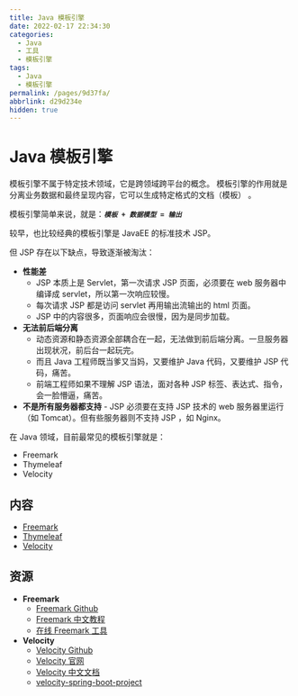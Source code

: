 ```yaml
---
title: Java 模板引擎
date: 2022-02-17 22:34:30
categories: 
  - Java
  - 工具
  - 模板引擎
tags: 
  - Java
  - 模板引擎
permalink: /pages/9d37fa/
abbrlink: d29d234e
hidden: true
---
```


# Java 模板引擎

模板引擎不属于特定技术领域，它是跨领域跨平台的概念。 模板引擎的作用就是分离业务数据和最终呈现内容，它可以生成特定格式的文档（模板） 。

模板引擎简单来说，就是：**_`模板 + 数据模型 = 输出`_**

较早，也比较经典的模板引擎是 JavaEE 的标准技术 JSP。

但 JSP 存在以下缺点，导致逐渐被淘汰：

- **性能差**
  - JSP 本质上是 Servlet，第一次请求 JSP 页面，必须要在 web 服务器中编译成 servlet，所以第一次响应较慢。
  - 每次请求 JSP 都是访问 servlet 再用输出流输出的 html 页面。
  - JSP 中的内容很多，页面响应会很慢，因为是同步加载。
- **无法前后端分离**
  - 动态资源和静态资源全部耦合在一起，无法做到前后端分离。一旦服务器出现状况，前后台一起玩完。
  - 而且 Java 工程师既当爹又当妈，又要维护 Java 代码，又要维护 JSP 代码，痛苦。
  - 前端工程师如果不理解 JSP 语法，面对各种 JSP 标签、表达式、指令，会一脸懵逼，痛苦。
- **不是所有服务器都支持** - JSP 必须要在支持 JSP 技术的 web 服务器里运行（如 Tomcat）。但有些服务器则不支持 JSP ，如 Nginx。

在 Java 领域，目前最常见的模板引擎就是：

- Freemark
- Thymeleaf
- Velocity

## 内容

- [Freemark](01.Freemark.md)
- [Thymeleaf](02.Thymeleaf.md)
- [Velocity](03.Velocity.md)

## 资源

- **Freemark**
  - [Freemark Github](https://github.com/apache/freemarker/)
  - [Freemark 中文教程](http://freemarker.foofun.cn/)
  - [在线 Freemark 工具](https://try.freemarker.apache.org/)
- **Velocity**
  - [Velocity Github](https://github.com/apache/velocity-engine/)
  - [Velocity 官网](https://velocity.apache.org/)
  - [Velocity 中文文档](https://wizardforcel.gitbooks.io/velocity-doc/content/)
  - [velocity-spring-boot-project](https://github.com/alibaba/velocity-spring-boot-project)
